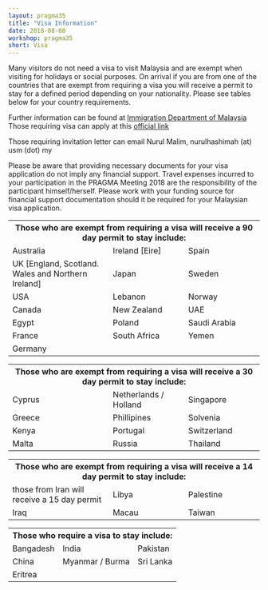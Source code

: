 ```yaml
---
layout: pragma35
title: "Visa Information"
date: 2018-08-08
workshop: pragma35
short: Visa
---
```


Many visitors do not need a visa to visit Malaysia and are exempt when
visiting for holidays or social purposes. On arrival if you are from one of
the countries that are exempt from requiring a visa you will receive a permit
to stay for a defined period depending on your nationality.
Please see tables below for your country requirements.

Further information can be found at [Immigration Department of
Malaysia](http://www.imi.gov.my/index.php/en/entry-requirements-into-malaysia.html)
Those requiring visa can apply at this [official link](https://www.windowmalaysia.my/evisa/evisa.jsp)

Those requiring invitation letter can email Nurul Malim, nurulhashimah (at) usm (dot) my

Please be aware that providing necessary documents for your visa application
do not imply any financial support. Travel expenses incurred to your
participation in the PRAGMA Meeting 2018 are the responsibility of the
participant himself/herself. Please work with your funding source for
financial support documentation should it be required for your Malaysian visa application.

<table class="visa">
<tr>
  <th colspan="3">Those who are exempt from requiring a visa will receive a 90 day permit to stay include:
  </th>
</tr>
<tr>
  <td width="40%">Australia</td>
  <td width="30%">Ireland [Eire]</td>
  <td>Spain</td>
</tr>
<tr>
  <td>UK [England, Scotland. Wales and Northern Ireland]</td>
  <td>Japan</td>
  <td>Sweden</td>
</tr>
<tr>
  <td>USA</td>
  <td>Lebanon</td>
  <td>Norway</td>
</tr>
<tr>
  <td>Canada</td>
  <td>New Zealand</td>
  <td>UAE</td>
</tr>
<tr>
  <td>Egypt</td>
  <td>Poland</td>
  <td>Saudi Arabia</td>
</tr>
<tr>
  <td>France</td>
  <td>South Africa</td>
  <td>Yemen</td>
</tr>
<tr>
  <td>Germany</td>
  <td> </td>
  <td> </td>
</tr>
</table>

<table class="visa">
<tr>
  <th colspan="3">Those who are exempt from requiring a visa will receive a 30 day permit to stay include:
  </th>
</tr>
<tr> 
  <td width="40%">Cyprus</td>
  <td width="30%">Netherlands / Holland</td>
  <td>Singapore</td>
</tr>
<tr>
  <td>Greece</td>
  <td>Phillipines</td>
  <td>Solvenia</td>
</tr>
<tr>
  <td>Kenya </td>
  <td>Portugal</td>
  <td>Switzerland</td>
</tr>
<tr>
  <td>Malta</td>
  <td>Russia</td>
  <td>Thailand</td>
</tr>
</table>

<table class="visa">
<tr>
  <th colspan="3">Those who are exempt from requiring a visa will receive a 14 day permit to stay include:
  </th>
</tr>
<tr>
  <td width="40%">those from Iran will receive a 15 day permit</td>
  <td width="30%">Libya </td>
  <td>Palestine</td>
</tr>
<tr>
  <td>Iraq</td>
  <td>Macau</td>
  <td>Taiwan</td>
</tr>
</table>

<table class="visa">
<tr>
  <th colspan="3" font="red">Those who require a visa to stay include: 
  </th>
</tr>
<tr>
  <td>Bangadesh</td>
  <td>India</td>
  <td>Pakistan</td>
</tr>
<tr>
  <td>China</td>
  <td>Myanmar / Burma</td>
  <td>Sri Lanka</td>
</tr>
<tr>
  <td>Eritrea  </td>
  <td></td>
  <td></td>
</tr>
</table>


